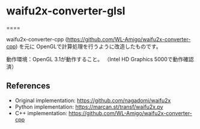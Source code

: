 # waifu2x-converter-glsl
====

waifu2x-converter-cpp (https://github.com/WL-Amigo/waifu2x-converter-cpp) を元に
OpenGLで計算処理を行うように改造したものです。

動作環境：OpenGL 3.1が動作すること。
（Intel HD Graphics 5000で動作確認済）

## References
- Original implementation: https://github.com/nagadomi/waifu2x
- Python implementation: https://marcan.st/transf/waifu2x.py
- C++ implementation: https://github.com/WL-Amigo/waifu2x-converter-cpp
